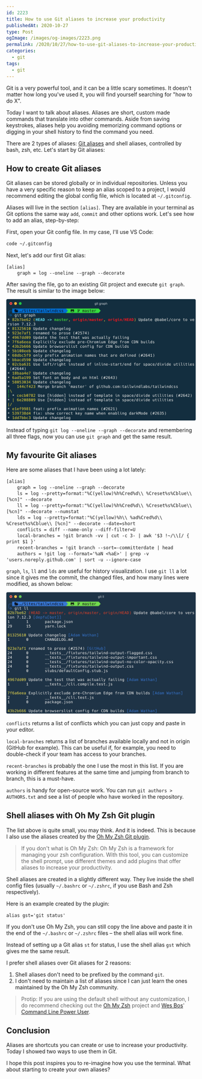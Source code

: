 ```yaml
---
id: 2223
title: How to use Git aliases to increase your productivity
publishedAt: 2020-10-27
type: Post
ogImage: /images/og-images/2223.png
permalink: /2020/10/27/how-to-use-git-aliases-to-increase-your-productivity
categories:
  - git
tags:
  - git
---
```


Git is a very powerful tool, and it can be a little scary sometimes. It doesn't matter how long you've used it, you will find yourself searching for "how to do X".

Today I want to talk about aliases. Aliases are short, custom made commands that translate into other commands. Aside from saving keystrokes, aliases help you avoiding memorizing command options or digging in your shell history to find the command you need.

There are 2 types of aliases: [Git aliases](https://git-scm.com/book/en/v2/Git-Basics-Git-Aliases) and shell aliases, controlled by bash, zsh, etc. Let's start by Git aliases:

## How to create Git aliases

Git aliases can be stored globally or in individual repositories. Unless you have a very specific reason to keep an alias scoped to a project, I would recommend editing the global config file, which is located at `~/.gitconfig`. 

Aliases will live in the section `[alias]`. They are available in your terminal as Git options the same way `add`, `commit` and other options work. Let's see how to add an alias, step-by-step:

First, open your Git config file. In my case, I'll use VS Code:

```bash
code ~/.gitconfig
```

Next, let's add our first Git alias:

```shell
[alias]
	graph = log --oneline --graph --decorate
```

After saving the file, go to an existing Git project and execute `git graph`. The result is similar to the image below: 

![git graph example in the Tailwind CSS repository](/wp-content/uploads/2020/10/git-graph.jpg)

Instead of typing `git log --oneline --graph --decorate` and remembering all three flags, now you can use `git graph` and get the same result.

## My favourite Git aliases

Here are some aliases that I have been using a lot lately:

```shell
[alias]
	graph = log --oneline --graph --decorate
	ls = log --pretty=format:"%C(yellow)%h%Cred%d\\ %Creset%s%Cblue\\ [%cn]" --decorate
	ll = log --pretty=format:"%C(yellow)%h%Cred%d\\ %Creset%s%Cblue\\ [%cn]" --decorate --numstat
	lds = log --pretty=format:"%C(yellow)%h\\ %ad%Cred%d\\ %Creset%s%Cblue\\ [%cn]" --decorate --date=short
	conflicts = diff --name-only --diff-filter=U
	local-branches = !git branch -vv | cut -c 3- | awk '$3 !~/\\[/ { print $1 }'
	recent-branches = !git branch --sort=-committerdate | head
	authors = !git log --format='%aN <%aE>' | grep -v 'users.noreply.github.com' | sort -u --ignore-case
```

`graph`, `ls`, `ll` and `lds` are useful for history visualization. I use `git ll` a lot since it gives me the commit, the changed files, and how many lines were modified, as shown below:

![git ll example in the Tailwind CSS repository](/wp-content/uploads/2020/10/git-ll.jpg)

`conflicts` returns a list of conflicts which you can just copy and paste in your editor.

`local-branches` returns a list of branches available locally and not in origin (GitHub for example). This can be useful if, for example, you need to double-check if your team has access to your branches.

`recent-branches` is probably the one I use the most in this list. If you are working in different features at the same time and jumping from branch to branch, this is a must-have.

`authors` is handy for open-source work. You can run `git authors > AUTHORS.txt` and see a list of people who have worked in the repository.

## Shell aliases with Oh My Zsh Git plugin

The list above is quite small, you may think. And it is indeed. This is because I also use the aliases created by the <A href="https://github.com/ohmyzsh/ohmyzsh/blob/master/plugins/git/git.plugin.zsh">Oh My Zsh Git plugin</A>. 

> If you don't what is Oh My Zsh: Oh My Zsh is a framework for managing your zsh configuration. With this tool, you can customize the shell prompt, use different themes and add plugins that offer aliases to increase your productivity. 

Shell aliases are created in a slightly different way. They live inside the shell config files (usually `~/.bashrc` or `~/.zshrc`, if you use Bash and Zsh respectively). 

Here is an example created by the plugin:

```shell
alias gst='git status'
```

If you don't use Oh My Zsh, you can still copy the line above and paste it in the end of the `~/.bashrc` or `~/.zshrc` files – the shell alias will work fine.

Instead of setting up a Git alias `st` for status, I use the shell alias `gst` which gives me the same result.

I prefer shell aliases over Git aliases for 2 reasons:

1. Shell aliases don't need to be prefixed by the command `git`.
2. I don't need to maintain a list of aliases since I can just learn the ones maintained by the Oh My Zsh community.

> Protip: If you are using the default shell without any customization, I do recommend checking out the <A href="https://github.com/ohmyzsh/ohmyzsh/">Oh My Zsh</A> project and [Wes Bos](https://wesbos.com/)' [Command Line Power User](https://commandlinepoweruser.com/).

## Conclusion

Aliases are shortcuts you can create or use to increase your productivity. Today I showed two ways to use them in Git.

I hope this post inspires you to re-imagine how you use the terminal. What about starting to create your own aliases?
